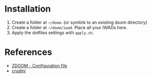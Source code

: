 # Installation
1. Create a folder at `~/doom`. (or symlink to an existing doom directory)
2. Create a folder at `~/doom/iwad`. Place all your IWADs here.
3. Apply the dotfiles settings with `apply.sh`.

# References
* [ZDOOM - Configuration file](https://zdoom.org/wiki/Configuration_file)
* [crudini](https://github.com/pixelb/crudini)
